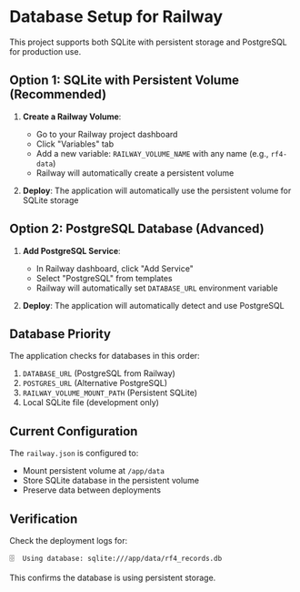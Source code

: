# Database Setup for Railway

This project supports both SQLite with persistent storage and PostgreSQL for production use.

## Option 1: SQLite with Persistent Volume (Recommended)

1. **Create a Railway Volume**:
   - Go to your Railway project dashboard
   - Click "Variables" tab
   - Add a new variable: `RAILWAY_VOLUME_NAME` with any name (e.g., `rf4-data`)
   - Railway will automatically create a persistent volume

2. **Deploy**: The application will automatically use the persistent volume for SQLite storage

## Option 2: PostgreSQL Database (Advanced)

1. **Add PostgreSQL Service**:
   - In Railway dashboard, click "Add Service"
   - Select "PostgreSQL" from templates
   - Railway will automatically set `DATABASE_URL` environment variable

2. **Deploy**: The application will automatically detect and use PostgreSQL

## Database Priority

The application checks for databases in this order:
1. `DATABASE_URL` (PostgreSQL from Railway)
2. `POSTGRES_URL` (Alternative PostgreSQL)
3. `RAILWAY_VOLUME_MOUNT_PATH` (Persistent SQLite)
4. Local SQLite file (development only)

## Current Configuration

The `railway.json` is configured to:
- Mount persistent volume at `/app/data`
- Store SQLite database in the persistent volume
- Preserve data between deployments

## Verification

Check the deployment logs for:
```
🗄️  Using database: sqlite:///app/data/rf4_records.db
```

This confirms the database is using persistent storage. 